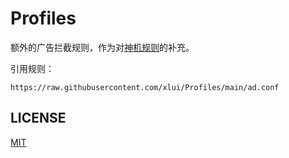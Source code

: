 # Profiles

额外的广告拦截规则，作为对[神机规则](https://github.com/DivineEngine/Profiles/tree/master)的补充。

引用规则：

```
https://raw.githubusercontent.com/xlui/Profiles/main/ad.conf
```

## LICENSE

[MIT](LICENSE)